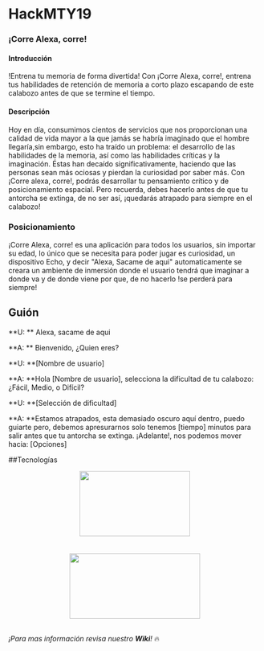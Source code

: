 # HackMTY19
### ¡Corre Alexa, corre!

#### Introducción
!Entrena tu memoria de forma divertida! Con ¡Corre Alexa, corre!, entrena tus habilidades de retención de memoria a corto plazo escapando de este calabozo antes de que se termine el tiempo.

#### Descripción

Hoy en día, consumimos cientos de servicios que nos proporcionan una calidad de vida mayor a la que jamás se habría imaginado que el hombre llegaría,sin embargo, esto ha traído un problema: el desarrollo de las habilidades de la memoria, así como las habilidades críticas y la imaginación. Éstas han decaído significativamente, haciendo que las personas sean más ociosas y pierdan la curiosidad por saber más. Con ¡Corre alexa, corre!, podrás desarrollar tu pensamiento crítico y de posicionamiento espacial. Pero recuerda, debes hacerlo antes de que tu antorcha se extinga, de no ser así, ¡quedarás atrapado para siempre en el calabozo!

### Posicionamiento
¡Corre Alexa, corre! es una aplicación para todos los usuarios, sin importar su edad, lo único que se necesita para poder jugar es curiosidad, un dispositivo Echo, y decir "Alexa, Sacame de aqui" automaticamente se creara un ambiente de inmersión donde el usuario tendrá que imaginar a donde va y de donde viene por que, de no hacerlo !se perderá para siempre!

## Guión

**U: ** Alexa, sacame de aqui

**A: ** Bienvenido, ¿Quien eres?

**U: **[Nombre de usuario]

**A: **Hola [Nombre de usuario], selecciona la dificultad de tu calabozo: ¿Fácil, Medio, o Difícil?

**U: **[Selección de dificultad]

**A: **Estamos atrapados, esta demasiado oscuro aquí dentro, puedo guiarte pero, debemos apresurarnos solo tenemos [tiempo] minutos para salir antes que tu antorcha se extinga. ¡Adelante!, nos podemos mover hacia: [Opciones]

##Tecnologías

<div align="center">
<img src="https://upload.wikimedia.org/wikipedia/commons/thumb/d/d9/Node.js_logo.svg/590px-Node.js_logo.svg.png"width="220" height="130">
</div>

<br>
<br>

<div align="center">
<img src="https://www.freepngimg.com/thumb/technology/58389-alexa-show-echo-amazon-command-amazon.com-device.png" width="260" height="130">
</div>

<br>

*¡Para mas información revisa nuestro **Wiki**!* 🔥